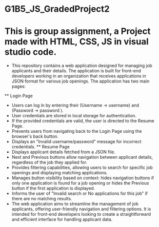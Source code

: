 # G1B5_JS_GradedProject2
# This is group assignment, a Project made with HTML, CSS, JS in visual studio code.
* This repository contains a web application designed for managing job applicants and their details. The application is built for front-end developers working in an 
  organization that receives applications in JSON format for various job openings. The application has two main pages:

** Login Page
* Users can log in by entering their (Username -> username)  and (Password -> password ).
* User credentials are stored in local storage for authentication.
* If the provided credentials are valid, the user is directed to the Resume Page.
* Prevents users from navigating back to the Login Page using the browser's back button.
* Displays an "Invalid username/password" message for incorrect credentials.
** Resume Page
* Displays applicant details fetched from a JSON file.
* Next and Previous buttons allow navigation between applicant details, regardless of the job they applied for.
* Provides filtering capabilities, allowing users to search for specific job openings and displaying matching applications.
* Manages button visibility based on context: hides navigation buttons if only one application is found for a job opening or hides the Previous button if the first 
  application is displayed.
* Informs the user of "Invalid search or No applications for this job" if there are no matching results.
* The web application aims to streamline the management of job applicants, offering user-friendly navigation and filtering options. It is intended for front-end developers 
   looking to create a straightforward and efficient interface for handling applicant data.
